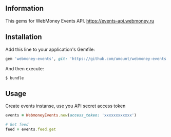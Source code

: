 ## Information

This gems for WebMoney Events API.
https://events-api.webmoney.ru

## Installation

Add this line to your application's Gemfile:

```ruby
gem 'webmoney-events', git: 'https://github.com/umount/webmoney-events.git'
```

And then execute:

```shell
$ bundle
```

## Usage

Create events instanse, use you API secret access token

```ruby
events = WebmoneyEvents.new(access_token: 'xxxxxxxxxxxx')

# Get feed
feed = events.feed.get

```
